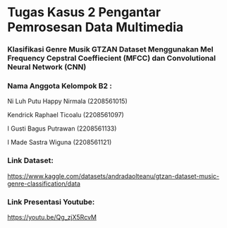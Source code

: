 # Tugas Kasus 2 Pengantar Pemrosesan Data Multimedia

### Klasifikasi Genre Musik GTZAN Dataset Menggunakan Mel Frequency Cepstral Coeffiecient (MFCC) dan Convolutional Neural Network (CNN)


### Nama Anggota Kelompok B2 : 

Ni Luh Putu Happy Nirmala (2208561015)

Kendrick Raphael Ticoalu (2208561097)

I Gusti Bagus Putrawan  (2208561133)

I Made Sastra Wiguna (2208561121)


### Link Dataset: 

https://www.kaggle.com/datasets/andradaolteanu/gtzan-dataset-music-genre-classification/data


### Link Presentasi Youtube: 

https://youtu.be/Qg_zjX5RcvM
